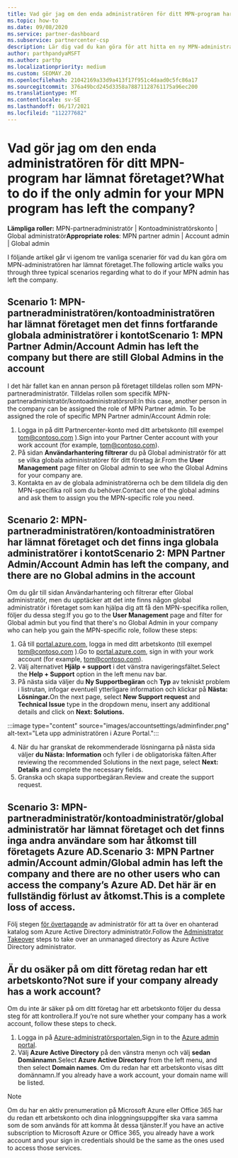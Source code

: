 ```yaml
---
title: Vad gör jag om den enda administratören för ditt MPN-program har lämnat företaget?
ms.topic: how-to
ms.date: 09/08/2020
ms.service: partner-dashboard
ms.subservice: partnercenter-csp
description: Lär dig vad du kan göra för att hitta en ny MPN-administratör eller få hjälp från företagets globala administratör. Lär dig också hur du lägger till en ny global partnercenteradministratör.
author: parthpandyaMSFT
ms.author: parthp
ms.localizationpriority: medium
ms.custom: SEOMAY.20
ms.openlocfilehash: 21042169a33d9a413f17f951c4daad0c5fc86a17
ms.sourcegitcommit: 376a49bcd245d3358a78871128761175a96ec200
ms.translationtype: MT
ms.contentlocale: sv-SE
ms.lasthandoff: 06/17/2021
ms.locfileid: "112277682"
---
```

# <a name="what-to-do-if-the-only-admin-for-your-mpn-program-has-left-the-company"></a><span data-ttu-id="b1819-103">Vad gör jag om den enda administratören för ditt MPN-program har lämnat företaget?</span><span class="sxs-lookup"><span data-stu-id="b1819-103">What to do if the only admin for your MPN program has left the company?</span></span>

<span data-ttu-id="b1819-104">**Lämpliga roller:** MPN-partneradministratör | Kontoadministratörskonto | Global administratör</span><span class="sxs-lookup"><span data-stu-id="b1819-104">**Appropriate roles**: MPN partner admin | Account admin | Global admin</span></span>

<span data-ttu-id="b1819-105">I följande artikel går vi igenom tre vanliga scenarier för vad du kan göra om MPN-administratören har lämnat företaget.</span><span class="sxs-lookup"><span data-stu-id="b1819-105">The following article walks you through three typical scenarios regarding what to do if your MPN admin has left the company.</span></span>

## <a name="scenario-1-mpn-partner-adminaccount-admin-has-left-the-company-but-there-are-still-global-admins-in-the-account"></a><span data-ttu-id="b1819-106">Scenario 1: MPN-partneradministratören/kontoadministratören har lämnat företaget men det finns fortfarande globala administratörer i kontot</span><span class="sxs-lookup"><span data-stu-id="b1819-106">Scenario 1: MPN Partner Admin/Account Admin has left the company but there are still Global Admins in the account</span></span>

<span data-ttu-id="b1819-107">I det här fallet kan en annan person på företaget tilldelas rollen som MPN-partneradministratör. Tilldelas rollen som specifik MPN-partneradministratör/kontoadministratörsroll:</span><span class="sxs-lookup"><span data-stu-id="b1819-107">In this case, another person in the company can be assigned the role of MPN Partner admin. To be assigned the role of specific MPN Partner admin/Account Admin role:</span></span>

1. <span data-ttu-id="b1819-108">Logga in på ditt Partnercenter-konto med ditt arbetskonto (till exempel tom@contoso.com ).</span><span class="sxs-lookup"><span data-stu-id="b1819-108">Sign into your Partner Center account with your work account (for example, tom@contoso.com).</span></span>
1. <span data-ttu-id="b1819-109">På sidan **Användarhantering filtrerar** du på Global administratör för att se vilka globala administratörer för ditt företag är.</span><span class="sxs-lookup"><span data-stu-id="b1819-109">From the **User Management** page filter on Global admin to see who the Global Admins for your company are.</span></span> 
1. <span data-ttu-id="b1819-110">Kontakta en av de globala administratörerna och be dem tilldela dig den MPN-specifika roll som du behöver.</span><span class="sxs-lookup"><span data-stu-id="b1819-110">Contact one of the global admins and ask them to assign you the MPN-specific role you need.</span></span> 

## <a name="scenario-2-mpn-partner-adminaccount-admin-has-left-the-company-and-there-are-no-global-admins-in-the-account"></a><span data-ttu-id="b1819-111">Scenario 2: MPN-partneradministratören/kontoadministratören har lämnat företaget och det finns inga globala administratörer i kontot</span><span class="sxs-lookup"><span data-stu-id="b1819-111">Scenario 2: MPN Partner Admin/Account Admin has left the company, and there are no Global admins in the account</span></span> 

<span data-ttu-id="b1819-112">Om du går  till sidan Användarhantering och filtrerar efter Global administratör, men du upptäcker att det inte finns någon global administratör i företaget som kan hjälpa dig att få den MPN-specifika rollen, följer du dessa steg:</span><span class="sxs-lookup"><span data-stu-id="b1819-112">If you go to the **User Management** page and filter for Global admin but you find that there's no Global Admin in your company who can help you gain the MPN-specific role, follow these steps:</span></span>

1. <span data-ttu-id="b1819-113">Gå till [portal.azure.com](https://ms.portal.azure.com/), logga in med ditt arbetskonto (till exempel tom@contoso.com ).</span><span class="sxs-lookup"><span data-stu-id="b1819-113">Go to [portal.azure.com](https://ms.portal.azure.com/), sign in with your work account (for example, tom@contoso.com).</span></span> 
1. <span data-ttu-id="b1819-114">Välj alternativet **Hjälp + support** i det vänstra navigeringsfältet.</span><span class="sxs-lookup"><span data-stu-id="b1819-114">Select the **Help + Support** option in the left menu nav bar.</span></span>
1. <span data-ttu-id="b1819-115">På nästa sida väljer du **Ny Supportbegäran** och **Typ** av tekniskt problem i listrutan, infogar eventuell ytterligare information och klickar på **Nästa: Lösningar.**</span><span class="sxs-lookup"><span data-stu-id="b1819-115">On the next page, select **New Support request** and **Technical Issue** type in the dropdown menu, insert any additional details and click on **Next: Solutions.**</span></span>

:::image type="content" source="images/accountsettings/adminfinder.png" alt-text="Leta upp administratören i Azure Portal.":::

4. <span data-ttu-id="b1819-117">När du har granskat de rekommenderade lösningarna på nästa sida väljer **du Nästa: Information** och fyller i de obligatoriska fälten.</span><span class="sxs-lookup"><span data-stu-id="b1819-117">After reviewing the recommended Solutions in the next page, select **Next: Details** and complete the necessary fields.</span></span>
1. <span data-ttu-id="b1819-118">Granska och skapa supportbegäran.</span><span class="sxs-lookup"><span data-stu-id="b1819-118">Review and create the support request.</span></span>


## <a name="scenario-3-mpn-partner-adminaccount-adminglobal-admin-has-left-the-company-and-there-are-no-other-users-who-can-access-the-companys-azure-ad-this-is-a-complete-loss-of-access"></a><span data-ttu-id="b1819-119">Scenario 3: MPN-partneradministratör/kontoadministratör/global administratör har lämnat företaget och det finns inga andra användare som har åtkomst till företagets Azure AD.</span><span class="sxs-lookup"><span data-stu-id="b1819-119">Scenario 3: MPN Partner admin/Account admin/Global admin has left the company and there are no other users who can access the company’s Azure AD.</span></span> <span data-ttu-id="b1819-120">Det här är en fullständig förlust av åtkomst.</span><span class="sxs-lookup"><span data-stu-id="b1819-120">This is a complete loss of access.</span></span>

<span data-ttu-id="b1819-121">Följ stegen [för övertagande](/azure/active-directory/users-groups-roles/domains-admin-takeover#internal-admin-takeover) av administratör för att ta över en ohanterad katalog som Azure Active Directory administratör.</span><span class="sxs-lookup"><span data-stu-id="b1819-121">Follow the [Administrator Takeover](/azure/active-directory/users-groups-roles/domains-admin-takeover#internal-admin-takeover) steps to take over an unmanaged directory as Azure Active Directory administrator.</span></span>

## <a name="not-sure-if-your-company-already-has-a-work-account"></a><span data-ttu-id="b1819-122">Är du osäker på om ditt företag redan har ett arbetskonto?</span><span class="sxs-lookup"><span data-stu-id="b1819-122">Not sure if your company already has a work account?</span></span>

<span data-ttu-id="b1819-123">Om du inte är säker på om ditt företag har ett arbetskonto följer du dessa steg för att kontrollera.</span><span class="sxs-lookup"><span data-stu-id="b1819-123">If you’re not sure whether your company has a work account, follow these steps to check.</span></span>

1. <span data-ttu-id="b1819-124">Logga in på [Azure-administratörsportalen.](https://ms.portal.azure.com)</span><span class="sxs-lookup"><span data-stu-id="b1819-124">Sign in to the [Azure admin portal](https://ms.portal.azure.com).</span></span>
2. <span data-ttu-id="b1819-125">Välj **Azure Active Directory** på den vänstra menyn och välj **sedan Domännamn**.</span><span class="sxs-lookup"><span data-stu-id="b1819-125">Select **Azure Active Directory** from the left menu, and then select **Domain names**.</span></span>
<span data-ttu-id="b1819-126">Om du redan har ett arbetskonto visas ditt domännamn.</span><span class="sxs-lookup"><span data-stu-id="b1819-126">If you already have a work account, your domain name will be listed.</span></span>

>[!Note]
><span data-ttu-id="b1819-127">Om du har en aktiv prenumeration på Microsoft Azure eller Office 365 har du redan ett arbetskonto och dina inloggningsuppgifter ska vara samma som de som används för att komma åt dessa tjänster.</span><span class="sxs-lookup"><span data-stu-id="b1819-127">If you have an active subscription to Microsoft Azure or Office 365, you already have a work account and your sign in credentials should be the same as the ones used to access those services.</span></span>